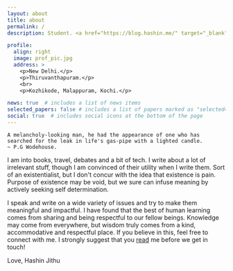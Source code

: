 ```yaml
---
layout: about
title: about
permalink: /
description: Student. <a href="https://blog.hashin.me/" target="_blank">Writer</a>. Thinker.

profile:
  align: right
  image: prof_pic.jpg
  address: >
    <p>New Delhi.</p>
    <p>Thiruvanthapuram.</p>
    <br>
    <p>Kozhikode, Malappuram, Kochi.</p>

news: true  # includes a list of news items
selected_papers: false # includes a list of papers marked as "selected={true}"
social: true  # includes social icons at the bottom of the page
---
```



`A melancholy-looking man, he had the appearance of one who has searched for the leak in life's gas-pipe with a lighted candle.`  
`~ P.G Wodehouse.`

I am into books, travel, debates and a bit of tech. I write about a lot of irrelevant stuff, though I am convinced of their utility when I write them. Sort of an existentialist, but I don't concur with the idea that existence is pain. Purpose of existence may be void, but we sure can infuse meaning by actively seeking self determination.

I speak and write on a wide variety of issues and try to make them meaningful and impactful. I have found that the best of human learning comes from sharing and being respectful to our fellow beings. Knowledge may come from everywhere, but wisdom truly comes from a kind, accommodative and respectful place. If you believe in this, feel free to connect with me. I strongly suggest that you <a href="https://blog.hashin.me/" target="_blank">read</a> me before we get in touch!

Love,
Hashin Jithu


